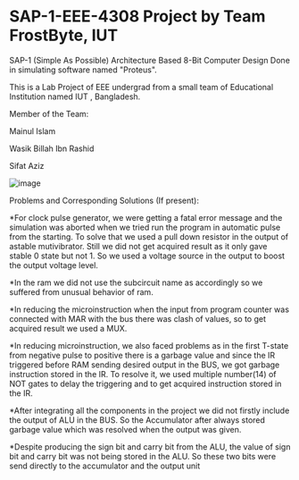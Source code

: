 # SAP-1-EEE-4308 Project by Team FrostByte, IUT
SAP-1 (Simple As Possible)  Architecture Based 8-Bit Computer Design Done in simulating software named "Proteus".

This is a Lab Project of EEE undergrad from a small team of Educational Institution named IUT , Bangladesh.

Member of the Team:

Mainul Islam

Wasik Billah Ibn Rashid

Sifat Aziz


![image](https://github.com/Mainul-Islam-07/SAP-1-8-Bit-Computer-Design/assets/78782260/b7795d27-1d37-492d-b5bb-20017e050311)

Problems and Corresponding Solutions (If present):

*For clock pulse generator, we were getting a fatal error message and the simulation was aborted 
when we tried run the program in automatic pulse from the starting. To solve that we used a pull 
down resistor in the output of astable mutivibrator. Still we did not get acquired result as it only 
gave stable 0 state but not 1. So we used a voltage source in the output to boost the output 
voltage level.

*In the ram we did not use the subcircuit name as accordingly so we suffered from unusual 
behavior of ram.

*In reducing the microinstruction when the input from program counter was connected with 
MAR with the bus there was clash of values, so to get acquired result we used a MUX.

*In reducing microinstruction, we also faced problems as in the first T-state from negative pulse 
to positive there is a garbage value and since the IR triggered before RAM sending desired 
output in the BUS, we got garbage instruction stored in the IR. To resolve it, we used multiple 
number(14) of NOT gates to delay the triggering and to get acquired instruction stored in the IR.

*After integrating all the components in the project we did not firstly include the output of ALU 
in the BUS. So the Accumulator after always stored garbage value which was resolved when the 
output was given.

*Despite producing the sign bit and carry bit from the ALU, the value of sign bit and carry bit 
was not being stored in the ALU. So these two bits were send directly to the accumulator and the 
output unit
